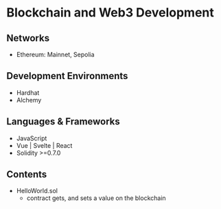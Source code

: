 # Blockchain and Web3 Development

## Networks
- Ethereum: Mainnet, Sepolia

## Development Environments
- Hardhat
- Alchemy

## Languages & Frameworks
- JavaScript
- Vue | Svelte | React
- Solidity >=0.7.0

## Contents
- HelloWorld.sol
  - contract gets, and sets a value on the blockchain
